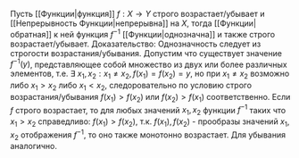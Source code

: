  Пусть [[Функции|функция]] $f: X \rightarrow Y$ строго возрастает/убывает и [[Непрерывность Функции|непрерывна]] на $X$, тогда [[Функции|обратная]] к ней функция $f^{-1}$ [[Функции|однозначна]] и также строго возрастает/убывает.
 Доказательство:
 Однозначность следует из строгости возрастания/убывания. Допустим что существует значение $f^{-1}(y)$, представляющее собой множество из двух или более различных элементов, т.е. $\exists \ x_1, x_2: x_1 \neq x_2, f(x_1) = f(x_2) = y$, но при $x_1 \neq x_2$ возможно либо $x_1 > x_2$ либо $x_1 < x_2$, следоровательно по условию строго возрастания/убывания $f(x_1) > f(x_2)$ или $f(x_2) > f(x_1)$ соответственно.
 Если $f$ строго возрастает, то для любых значений $x_1, x_2$ функции $f^{-1}$ таких что $x_1 > x_2$ справедливо: $f(x_1) > f(x_2)$, т.к. $f(x_1), f(x_2)$ - прообразы значений $x_1, x_2$ отображения $f^{-1}$, то оно также монотонно возрастает. Для убывания аналогично.